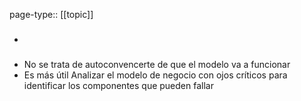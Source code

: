 page-type:: [[topic]]
- ### 
- No se trata de autoconvencerte de que el modelo va a funcionar
- Es más útil Analizar el modelo de negocio con ojos críticos para identificar los componentes que pueden fallar


